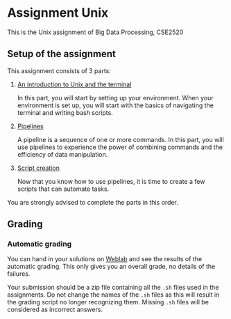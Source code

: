 # Assignment Unix

This is the Unix assignment of Big Data Processing, CSE2520

## Setup of the assignment

This assignment consists of 3 parts:

1. [An introduction to Unix and the terminal](<intro/readme.md>)

    In this part, you will start by setting up your environment.
    When your environment is set up, you will start with the basics of navigating the terminal and writing bash scripts.

2. [Pipelines](<pipelines/readme.md>)

    A pipeline is a sequence of one or more commands.
    In this part, you will use pipelines to experience the power of combining commands and the efficiency of data manipulation.

3. [Script creation](<script_creation/readme.md>)

    Now that you know how to use pipelines, it is time to create a few scripts that can automate tasks.

You are strongly advised to complete the parts in this order.

## Grading
### Automatic grading
You can hand in your solutions on [Weblab](https://weblab.tudelft.nl/) and see the results of the automatic grading.
This only gives you an overall grade, no details of the failures.

Your submission should be a zip file containing all the `.sh` files used in the assignments.
Do not change the names of the `.sh` files as this will result in the grading script no longer recognizing them.
Missing `.sh` files will be considered as incorrect answers.
